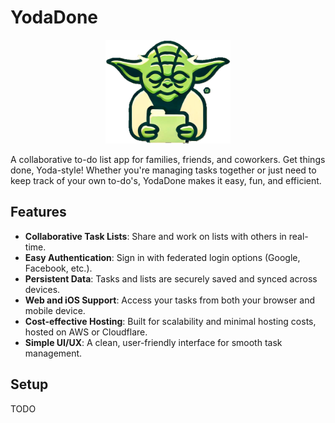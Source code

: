 # YodaDone

<p align="center">
  <img src="./static/logo.png" alt="YodaDone Logo" width="200"/>
</p>

A collaborative to-do list app for families, friends, and coworkers. Get things done, Yoda-style! Whether you're managing tasks together or just need to keep track of your own to-do's, YodaDone makes it easy, fun, and efficient.

## Features

- **Collaborative Task Lists**: Share and work on lists with others in real-time.
- **Easy Authentication**: Sign in with federated login options (Google, Facebook, etc.).
- **Persistent Data**: Tasks and lists are securely saved and synced across devices.
- **Web and iOS Support**: Access your tasks from both your browser and mobile device.
- **Cost-effective Hosting**: Built for scalability and minimal hosting costs, hosted on AWS or Cloudflare.
- **Simple UI/UX**: A clean, user-friendly interface for smooth task management.

## Setup

TODO
